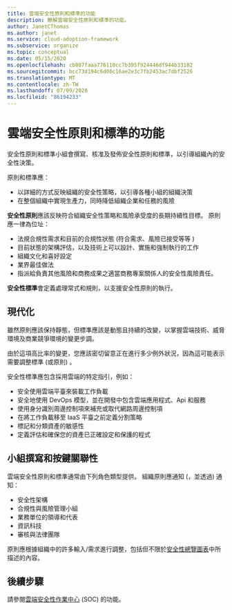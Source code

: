 ```yaml
---
title: 雲端安全性原則和標準的功能
description: 瞭解雲端安全性原則和標準的功能。
author: JanetCThomas
ms.author: janet
ms.service: cloud-adoption-framework
ms.subservice: organize
ms.topic: conceptual
ms.date: 05/15/2020
ms.openlocfilehash: cb087faaa776110cc7b395f924446df944b33182
ms.sourcegitcommit: bcc73d194c6d00c16ae2e3c7fb2453ac7dbf2526
ms.translationtype: MT
ms.contentlocale: zh-TW
ms.lasthandoff: 07/09/2020
ms.locfileid: "86194233"
---
```

# <a name="function-of-cloud-security-policy-and-standards"></a>雲端安全性原則和標準的功能

安全性原則和標準小組會撰寫、核准及發佈安全性原則和標準，以引導組織內的安全性決策。

原則和標準應：

- 以詳細的方式反映組織的安全性策略，以引導各種小組的組織決策
- 在整個組織中實現生產力，同時降低組織企業和任務的風險

**安全性原則**應該反映符合組織安全性策略和風險承受度的長期持續性目標。 原則應一律為位址：

- 法規合規性需求和目前的合規性狀態 (符合需求、風險已接受等等 ) 
- 目前狀態的架構評估，以及技術上可以設計、實施和強制執行的工作
- 組織文化和喜好設定
- 業界最佳做法
- 指派給負責其他風險和商務成果之適當商務專案關係人的安全性風險責任。

**安全性標準**會定義處理常式和規則，以支援安全性原則的執行。

## <a name="modernization"></a>現代化

雖然原則應該保持靜態，但標準應該是動態且持續的改變，以掌握雲端技術、威脅環境及商業競爭環境的變更步調。

由於這項高比率的變更，您應該密切留意正在進行多少例外狀況，因為這可能表示需要調整標準 (或原則) 。

安全性標準應包含採用雲端的特定指引，例如：

- 安全使用雲端平臺來裝載工作負載
- 安全地使用 DevOps 模型，並在開發中包含雲端應用程式、Api 和服務
- 使用身分識別周邊控制項來補充或取代網路周邊控制項
- 在將工作負載移至 IaaS 平臺之前定義分割策略
- 標記和分類資產的敏感性
- 定義評估和確保您的資產已正確設定和保護的程式

## <a name="team-composition-and-key-relationships"></a>小組撰寫和按鍵關聯性

雲端安全性原則和標準通常由下列角色類型提供。 組織原則應通知 (，並透過) 通知：

- 安全性架構
- 合規性與風險管理小組
- 業務單位的領導和代表
- 資訊科技
- 審核與法律團隊

原則應根據組織中的許多輸入/需求進行調整，包括但不限於[安全性總覽圖表](./cloud-security.md)中所描述的內容。

## <a name="next-steps"></a>後續步驟

請參閱[雲端安全性作業中心](./cloud-security-operations-center.md) (SOC) 的功能。
